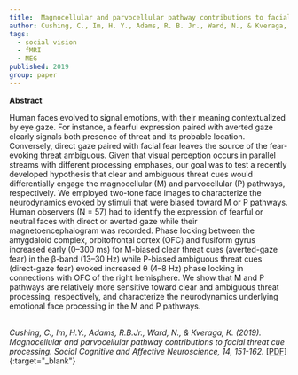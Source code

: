 ```yaml
---
title:  Magnocellular and parvocellular pathway contributions to facial threat cue processing
author: Cushing, C., Im, H. Y., Adams, R. B. Jr., Ward, N., & Kveraga, K.
tags:
  - social vision
  - fMRI
  - MEG
published: 2019
group: paper
---
```


**Abstract**

Human faces evolved to signal emotions, with their meaning contextualized by eye gaze. For instance, a fearful expression paired with averted gaze clearly signals both presence of threat and its probable location. Conversely, direct gaze paired with facial fear leaves the source of the fear-evoking threat ambiguous. Given that visual perception occurs in parallel streams with different processing emphases, our goal was to test a recently developed hypothesis that clear and ambiguous threat cues would differentially engage the magnocellular (M) and parvocellular (P) pathways, respectively. We employed two-tone face images to characterize the neurodynamics evoked by stimuli that were biased toward M or P pathways. Human observers (N = 57) had to identify the expression of fearful or neutral faces with direct or averted gaze while their magnetoencephalogram was recorded. Phase locking between the amygdaloid complex, orbitofrontal cortex (OFC) and fusiform gyrus increased early (0–300 ms) for M-biased clear threat cues (averted-gaze fear) in the β-band (13–30 Hz) while P-biased ambiguous threat cues (direct-gaze fear) evoked increased θ (4–8 Hz) phase locking in connections with OFC of the right hemisphere. We show that M and P pathways are relatively more sensitive toward clear and ambiguous threat processing, respectively, and characterize the neurodynamics underlying emotional face processing in the M and P pathways.
<br><br>

*Cushing, C., Im, H.Y., Adams, R.B.Jr., Ward, N., & Kveraga, K. (2019). Magnocellular and parvocellular pathway contributions to facial threat cue processing. Social Cognitive and Affective Neuroscience, 14, 151-162.*  [[PDF]](https://doi.org/10.1093/scan/nsz003){:target="_blank"}

<!---
Cushing, C., Im, H.Y., Adams, R.B.Jr., Ward, N., & Kveraga, K. (2019). Magnocellular and parvocellular pathway contributions to facial threat cue processing. Social Cognitive and Affective Neuroscience, 14, 151-162
https://academic.oup.com/scan/article/14/2/151/5306910
Feb 13 2019
-->


